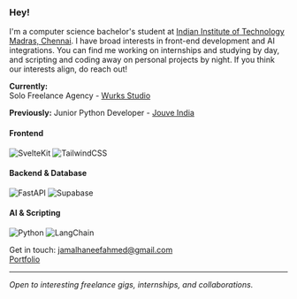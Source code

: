 ### Hey!
I'm a computer science bachelor's student at [Indian Institute of Technology Madras, Chennai](https://study.iitm.ac.in/ds/).
I have broad interests in front-end development and AI integrations. You can find me working on internships and studying by day, and scripting and coding away on personal projects by night.
If you think our interests align, do reach out!

**Currently:**  
Solo Freelance Agency - [Wurks Studio](https://www.wurks.studio/)

**Previously:**
Junior Python Developer - [Jouve India](http://jouve.in/)

#### Frontend
![SvelteKit](https://img.shields.io/badge/SvelteKit-FF3E00?style=for-the-badge&logo=svelte&logoColor=white)
![TailwindCSS](https://img.shields.io/badge/TailwindCSS-38B2AC?style=for-the-badge&logo=tailwind-css&logoColor=white)

#### Backend & Database
![FastAPI](https://img.shields.io/badge/FastAPI-009688?style=for-the-badge&logo=fastapi&logoColor=white)
![Supabase](https://img.shields.io/badge/Supabase-3ECF8E?style=for-the-badge&logo=supabase&logoColor=white)


#### AI & Scripting
![Python](https://img.shields.io/badge/Python-3776AB?style=for-the-badge&logo=python&logoColor=white)
![LangChain](https://img.shields.io/badge/LangChain-000000?style=for-the-badge&logo=python&logoColor=white) <!-- Custom badge for now -->

Get in touch: [jamalhaneefahmed@gmail.com](mailto:jamalhaneefahmed@gmail.com)  
[Portfolio](https://jamalhaneef.vercel.app)

---

*Open to interesting freelance gigs, internships, and collaborations.*

